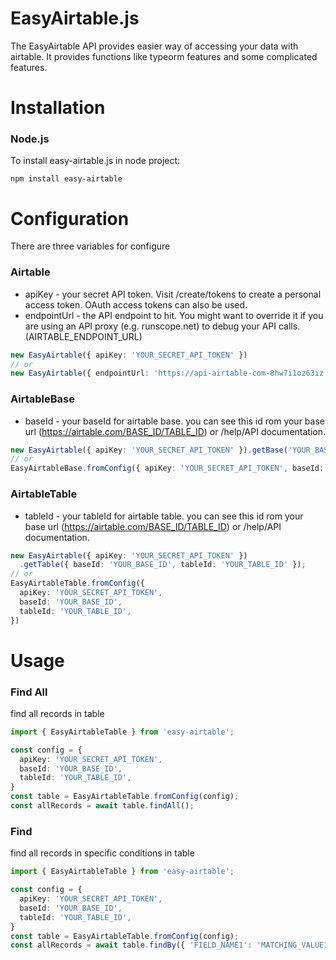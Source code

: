 # EasyAirtable.js
The EasyAirtable API provides easier way of accessing your data with airtable. It provides functions like typeorm features and some complicated features.

# Installation
### Node.js
To install easy-airtable.js in node project:
```
npm install easy-airtable
```

# Configuration
There are three variables for configure

### Airtable
* apiKey - your secret API token. Visit /create/tokens to create a personal access token. OAuth access tokens can also be used.
* endpointUrl - the API endpoint to hit. You might want to override it if you are using an API proxy (e.g. runscope.net) to debug your API calls. (AIRTABLE_ENDPOINT_URL)
```ts
new EasyAirtable({ apiKey: 'YOUR_SECRET_API_TOKEN' })
// or
new EasyAirtable({ endpointUrl: 'https://api-airtable-com-8hw7i1oz63iz.runscope.net/' })
```
### AirtableBase
* baseId - your baseId for airtable base. you can see this id rom your base url (https://airtable.com/BASE_ID/TABLE_ID) or /help/API documentation.
```ts
new EasyAirtable({ apiKey: 'YOUR_SECRET_API_TOKEN' }).getBase('YOUR_BASE_ID')
// or
EasyAirtableBase.fromConfig({ apiKey: 'YOUR_SECRET_API_TOKEN', baseId: 'YOUR_BASE_ID' })
```
### AirtableTable
* tableId - your tableId for airtable table. you can see this id rom your base url (https://airtable.com/BASE_ID/TABLE_ID) or /help/API documentation.
```ts
new EasyAirtable({ apiKey: 'YOUR_SECRET_API_TOKEN' })
  .getTable({ baseId: 'YOUR_BASE_ID', tableId: 'YOUR_TABLE_ID' });
// or
EasyAirtableTable.fromConfig({ 
  apiKey: 'YOUR_SECRET_API_TOKEN', 
  baseId: 'YOUR_BASE_ID', 
  tableId: 'YOUR_TABLE_ID',
})
```
# Usage
### Find All
find all records in table
```ts
import { EasyAirtableTable } from 'easy-airtable';

const config = {
  apiKey: 'YOUR_SECRET_API_TOKEN',
  baseId: 'YOUR_BASE_ID',
  tableId: 'YOUR_TABLE_ID',
}
const table = EasyAirtableTable.fromConfig(config);
const allRecords = await table.findAll();
```
### Find
find all records in specific conditions in table
```ts
import { EasyAirtableTable } from 'easy-airtable';

const config = {
  apiKey: 'YOUR_SECRET_API_TOKEN',
  baseId: 'YOUR_BASE_ID',
  tableId: 'YOUR_TABLE_ID',
}
const table = EasyAirtableTable.fromConfig(config);
const allRecords = await table.findBy({ 'FIELD_NAME1': 'MATCHING_VALUE1', 'FIELD_NAME2': 'MATCHING_VALUE2' });
```

